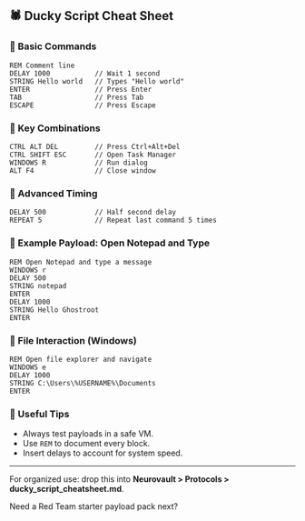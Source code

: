 ## 🕷️ Ducky Script Cheat Sheet

### 🔹 Basic Commands
```ducky
REM Comment line
DELAY 1000           // Wait 1 second
STRING Hello world   // Types "Hello world"
ENTER                // Press Enter
TAB                  // Press Tab
ESCAPE               // Press Escape
```

### 🔹 Key Combinations
```ducky
CTRL ALT DEL         // Press Ctrl+Alt+Del
CTRL SHIFT ESC       // Open Task Manager
WINDOWS R            // Run dialog
ALT F4               // Close window
```

### 🔹 Advanced Timing
```ducky
DELAY 500            // Half second delay
REPEAT 5             // Repeat last command 5 times
```

### 🔹 Example Payload: Open Notepad and Type
```ducky
REM Open Notepad and type a message
WINDOWS r
DELAY 500
STRING notepad
ENTER
DELAY 1000
STRING Hello Ghostroot
ENTER
```

### 🔹 File Interaction (Windows)
```ducky
REM Open file explorer and navigate
WINDOWS e
DELAY 1000
STRING C:\Users\%USERNAME%\Documents
ENTER
```

### 🔹 Useful Tips
- Always test payloads in a safe VM.
- Use `REM` to document every block.
- Insert delays to account for system speed.

---

For organized use: drop this into **Neurovault > Protocols > ducky_script_cheatsheet.md**.

Need a Red Team starter payload pack next?

